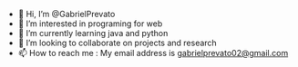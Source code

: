 - 👋 Hi, I’m @GabrielPrevato
- 👀 I’m interested in programing for web
- 🌱 I’m currently learning java and python
- 💞️ I’m looking to collaborate on projects and research
- 📫 How to reach me : My email address is gabrielprevato02@gmail.com

<!---
GabrielPrevato/GabrielPrevato is a ✨ special ✨ repository because its `README.md` (this file) appears on your GitHub profile.
You can click the Preview link to take a look at your changes.
--->
